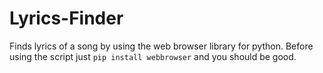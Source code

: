 # Lyrics-Finder
Finds lyrics of a song by using the web browser library for python.
Before using the script just ```pip install webbrowser``` and you should be good.
